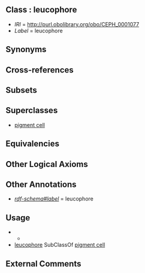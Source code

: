 
## Class : leucophore

 * *IRI* = http://purl.obolibrary.org/obo/CEPH_0001077
 * *Label* = leucophore

## Synonyms


## Cross-references


## Subsets


## Superclasses

 * [pigment cell](../../CL/47/CL_0000147.md)

## Equivalencies


## Other Logical Axioms


## Other Annotations

 * *[rdf-schema#label](../../el/rdf-schema#label.md)* = leucophore

## Usage

 * -
 * [leucophore](../../CEPH/77/CEPH_0001077.md) SubClassOf [pigment cell](../../CL/47/CL_0000147.md)

## External Comments

